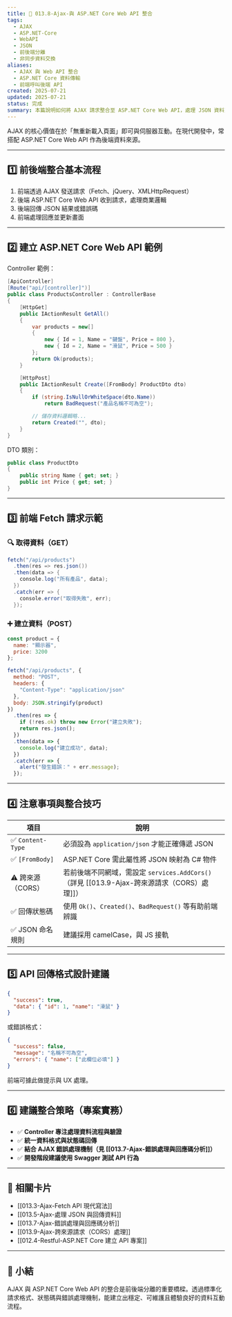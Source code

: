 ```yaml
---
title: 🔗 013.8-Ajax-與 ASP.NET Core Web API 整合
tags:
  - AJAX
  - ASP.NET-Core
  - WebAPI
  - JSON
  - 前後端分離
  - 非同步資料交換
aliases:
  - AJAX 與 Web API 整合
  - ASP.NET Core 資料傳輸
  - 前端呼叫後端 API
created: 2025-07-21
updated: 2025-07-21
status: 完成
summary: 本篇說明如何將 AJAX 請求整合至 ASP.NET Core Web API，處理 JSON 資料交換，並透過實例展示前後端的互動流程與注意事項。
---
```


AJAX 的核心價值在於「無重新載入頁面」即可與伺服器互動。在現代開發中，常搭配 ASP.NET Core Web API 作為後端資料來源。

---

## 1️⃣ 前後端整合基本流程

1. 前端透過 AJAX 發送請求（Fetch、jQuery、XMLHttpRequest）
2. 後端 ASP.NET Core Web API 收到請求，處理商業邏輯
3. 後端回傳 JSON 結果或錯誤碼
4. 前端處理回應並更新畫面

---

## 2️⃣ 建立 ASP.NET Core Web API 範例

Controller 範例：

```csharp
[ApiController]
[Route("api/[controller]")]
public class ProductsController : ControllerBase
{
    [HttpGet]
    public IActionResult GetAll()
    {
        var products = new[]
        {
            new { Id = 1, Name = "鍵盤", Price = 800 },
            new { Id = 2, Name = "滑鼠", Price = 500 }
        };
        return Ok(products);
    }

    [HttpPost]
    public IActionResult Create([FromBody] ProductDto dto)
    {
        if (string.IsNullOrWhiteSpace(dto.Name)) 
            return BadRequest("產品名稱不可為空");

        // 儲存資料邏輯略...
        return Created("", dto);
    }
}
```

DTO 類別：

```csharp
public class ProductDto
{
    public string Name { get; set; }
    public int Price { get; set; }
}
```

---
## 3️⃣ 前端 Fetch 請求示範

### 🔍 取得資料（GET）

```csharp
fetch("/api/products")
  .then(res => res.json())
  .then(data => {
    console.log("所有產品", data);
  })
  .catch(err => {
    console.error("取得失敗", err);
  });
```

### ➕ 建立資料（POST）

```javascript
const product = {
  name: "顯示器",
  price: 3200
};

fetch("/api/products", {
  method: "POST",
  headers: {
    "Content-Type": "application/json"
  },
  body: JSON.stringify(product)
})
  .then(res => {
    if (!res.ok) throw new Error("建立失敗");
    return res.json();
  })
  .then(data => {
    console.log("建立成功", data);
  })
  .catch(err => {
    alert("發生錯誤：" + err.message);
  });
```

---
## 4️⃣ 注意事項與整合技巧

|項目|說明|
|---|---|
|✅ `Content-Type`|必須設為 `application/json` 才能正確傳遞 JSON|
|✅ `[FromBody]`|ASP.NET Core 需此屬性將 JSON 映射為 C# 物件|
|⚠️ 跨來源（CORS）|若前後端不同網域，需設定 `services.AddCors()`（詳見 [[013.9-Ajax-跨來源請求（CORS）處理]]）|
|✅ 回傳狀態碼|使用 `Ok()`、`Created()`、`BadRequest()` 等有助前端辨識|
|✅ JSON 命名規則|建議採用 camelCase，與 JS 接軌|

---
## 5️⃣ API 回傳格式設計建議

```json
{
  "success": true,
  "data": { "id": 1, "name": "滑鼠" }
}
```

或錯誤格式：

```json
{
  "success": false,
  "message": "名稱不可為空",
  "errors": { "name": ["此欄位必填"] }
}
```

前端可據此做提示與 UX 處理。

---
## 6️⃣ 建議整合策略（專案實務）

- ✅ **Controller 專注處理資料流程與驗證**
- ✅ **統一資料格式與狀態碼回傳**
- ✅ **結合 AJAX 錯誤處理機制（見 [[013.7-Ajax-錯誤處理與回應碼分析]]）**
- ✅ **開發階段建議使用 Swagger 測試 API 行為**

---

## 🔗 相關卡片

- [[013.3-Ajax-Fetch API 現代寫法]]
- [[013.5-Ajax-處理 JSON 與回傳資料]]
- [[013.7-Ajax-錯誤處理與回應碼分析]]
- [[013.9-Ajax-跨來源請求（CORS）處理]]
- [[012.4-Restful-ASP.NET Core 建立 API 專案]]

---

## 📝 小結

AJAX 與 ASP.NET Core Web API 的整合是前後端分離的重要橋樑。透過標準化請求格式、狀態碼與錯誤處理機制，能建立出穩定、可維護且體驗良好的資料互動流程。